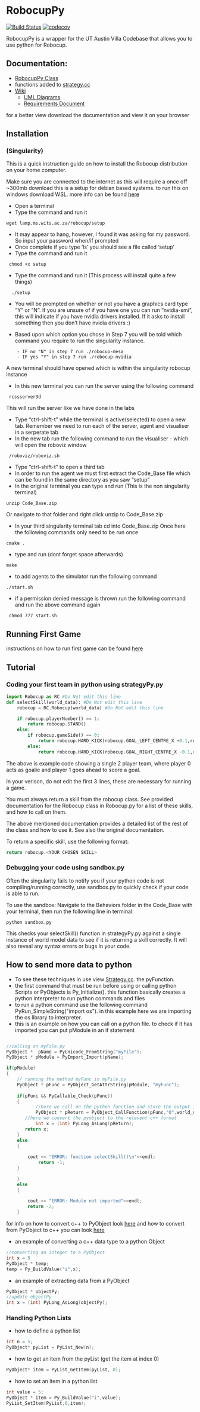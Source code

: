 # RobocupPy
[![Build Status](https://travis-ci.org/SD-Group-17/RobocupPy.svg?branch=core_test)](https://travis-ci.org/SD-Group-17/RobocupPy) [![codecov](https://codecov.io/gh/SD-Group-17/RobocupPy/branch/core_test/graph/badge.svg)](https://codecov.io/gh/SD-Group-17/RobocupPy)

RobocupPy is a wrapper for the UT Austin Villa Codebase that allows you to use python for Robocup.

## Documentation:
* [RobocupPy Class](https://htmlpreview.github.io/?https://github.com/SD-Group-17/RobocupPy/blob/master/Documentation/html/classRobocup_1_1Robocup.html)
* functions added to [strategy.cc](https://htmlpreview.github.io/?https://github.com/SD-Group-17/RobocupPy/blob/master/Documentation/html/strategy_8cc.html)
* [Wiki](https://github.com/SD-Group-17/RobocupPy/wiki)
  * [UML Diagrams](https://github.com/SD-Group-17/RobocupPy/blob/master/Documentation/UML/ReadMe.md)
  * [Requirements Document](https://github.com/SD-Group-17/RobocupPy/blob/master/Documentation/RD.pdf)

for a better view download the documentation and view it on your browser
## Installation
### (Singularity)
This is a quick instruction guide on how to install the Robocup distribution on your home computer.

Make sure you are connected to the internet as this will require a once off ~300mb download
this is a setup for debian based systems. to run this on windows download WSL. more info can be found [here](https://docs.microsoft.com/en-us/windows/wsl/install-win10)
* Open a terminal
* Type the command and run it
```
wget lamp.ms.wits.ac.za/robocup/setup
```
* It may appear to hang, however, I found it was asking for my password. So input your password when/if prompted
* Once complete if you type ‘ls’ you should see a file called ‘setup’
* Type the command and run it
```
 chmod +x setup
```
* Type the command and run it (This process will install quite a few things)
```
  ./setup
```
* You will be prompted on whether or not you have a graphics card type “Y” or “N”. If you are unsure of if you have one you can run “nvidia-smi”, this will indicate if you have nvidia drivers installed. If it asks to install something then you don’t have nvidia drivers :)

* Based upon which option you chose in Step 7 you will be told which command you require to run the singularity instance.

```
    - IF no "N" in step 7 run ./robocup-mesa
    - IF yes "Y" in step 7 run ./robocup-nvidia
```
A new terminal should have opened which is within the singularity robocup instance

* In this new terminal you can run the server using the following command
```
 rcssserver3d
```
This will run the server like we have done in the labs
* Type “ctrl-shift-t” while the terminal is active(selected) to open a new tab. Remember we need to run each of the server, agent and visualiser in a serperate tab
* In the new tab run the following command to run the visualiser - which will open the roboviz window
```
 /roboviz/roboviz.sh
```

* Type “ctrl-shift-t” to open a third tab
* In order to run the agent we must first extract the Code_Base file which can be found in the same directory as you saw “setup”
* In the original terminal you can type and run (This is the non singularity terminal)
```
unzip Code_Base.zip
```
Or navigate to that folder and right click unzip to Code_Base.zip
* In your third singularity terminal tab cd into Code_Base.zip
Once here the following commands only need to be run once

```
cmake .
```
* type and run (dont forget space afterwards)
```
make 
```
* to add agents to the simulator run the following command
```
./start.sh
```
* if a permission denied message is thrown run the following command and run the above command again
```
 chmod 777 start.sh
```

## Running First Game
instructions on how to run first game can be found [here](https://courses.ms.wits.ac.za/~branden/RoboCup/my-first-game.html)

## Tutorial
### Coding your first team in python using strategyPy.py

```python
import Robocup as RC #Do Not edit this line
def selectSkill(world_data): #Do Not edit this line
    robocup = RC.Robocup(world_data) #Do Not edit this line

    if robocup.playerNumber() == 1:
        return robocup.STAND()
    else:
        if robocup.gameSide() == 0:
            return robocup.HARD_KICK(robocup.GOAL_LEFT_CENTRE_X +0.1,robocup.GOAL_LEFT_CENTRE_Y)
        else:
            return robocup.HARD_KICK(robocup.GOAL_RIGHT_CENTRE_X -0.1,robocup.GOAL_RIGHT_CEN
```
The above is example code showing a single 2 player team, where player 0 acts as goalie and player 1 goes ahead to score a goal.


In your verison, do not edit the first 3 lines, these are necessary for running a game.


You must always return a skill from the robocup class. See provided documentation for the Robocup class in Robocup.py for a list of these skills, and how to call on them. 

The above mentioned documentation provides a detailed list of the rest of the class and how to use it. See also the original documentation.

To return a specific skill, use the following format:

```python
return robocup.<YOUR CHOSEN SKILL>
```

### Debugging your code using sandbox.py

Often the singularity fails to notify you if your python code is not compiling/running correctly, use sandbox.py to quickly check if your code is able to run.

To use the sandbox: Navigate to the Behaviors folder in the Code_Base with your terminal, then run the following line in terminal:

```
python sandbox.py
```

This checks your selectSkill() function in strategyPy.py against a single instance of world model data to see if it is returning a skill correctly. It will also reveal any syntax errors or bugs in your code.




## How to send more data to python
* To see these techniques in use view [Strategy.cc](https://github.com/SD-Group-17/RobocupPy/blob/master/Code_Base/behaviors/strategy.cc). the pyFunction.
* the first command that must be run before using or calling python Scripts or PyObjects is Py_Initialize(). this function basically creates a python interpreter to run python commands and files
* to run a python command use the following command PyRun_SimpleString("import os"). in this example here we are importing the os library to interpreter.
* this is an example on how you can call on a python file. to check if it has imported you can put pModule in an if statement
```C++

//calling on myFile.py 
PyObject *  pName = PyUnicode_FromString("myFile");
PyObject * pModule = PyImport_Import(pName);

if(pModule)
{
	// running the method myFunc in myFile.py
	PyObject * pFunc = PyObject_GetAttrString(pModule, "myFunc"); 
       
	if(pFunc && PyCallable_Check(pFunc))
	{
           //here we call on the python function and store the output in a PyObject in this example we are sending in a list so we attach an O before world_data
           PyObject * pReturn = PyObject_CallFunction(pFunc,"O",world_data);
	   //here we convert the pyobject to the relevent c++ format
           int x = (int) PyLong_AsLong(pReturn);
	   return x;
	}
	else
	{
            
	    cout << "ERROR: function selectSkill()\n"<<endl;
            return -1;
	}

	}
	else
	{
        
		cout << "ERROR: Module not imported"<<endl;
        return -2;
	}
```
for info on how to convert c++ to PyObject look [here](https://docs.python.org/3/c-api/arg.html)
and how to convert from PyObject to c++ you can look [here](https://docs.python.org/3/c-api/long.html)

* an example of converting a c++ data type to a python Object
```C++
//converting an integer to a PyObject
int x = 5
PyObject * temp;
temp = Py_BuildValue("i",x);
```
* an example of extracting data from a PyObject 
```C++
PyObject * objectPy;
//update objectPy
int x = (int) PyLong_AsLong(objectPy);
```

### Handling Python Lists 
* how to define a python list
```C++
int n = 5;
PyObject* pyList = PyList_New(n);
```
* how to get an item from the pyList (get the item at index 0)
```C++
PyObject* item = PyList_GetItem(pyList, 0);
```
* how to set an item in a python list
```C++
int value = 5;
PyObject * item = Py_BuildValue("i",value);
PyList_SetItem(PyList,0,item);
```
